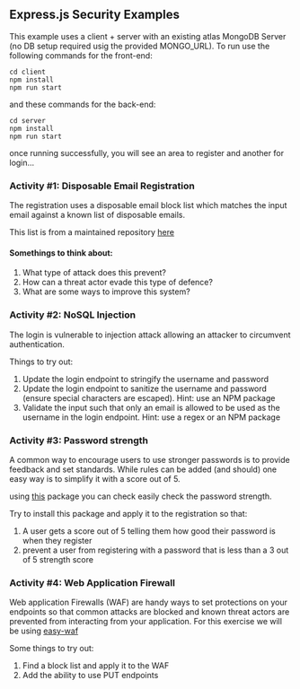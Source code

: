 ## Express.js Security Examples
This example uses a client + server with an existing atlas MongoDB Server (no DB setup required usig the provided MONGO_URL). To run use the following commands for the front-end:
```
cd client
npm install
npm run start
```
and these commands for the back-end:
```
cd server
npm install
npm run start
```

once running successfully, you will see an area to register and another for login...

### Activity #1: Disposable Email Registration
The registration uses a disposable email block list which matches the input email against a known list of disposable emails.

This list is from a maintained repository [here](https://github.com/disposable-email-domains/disposable-email-domains)

#### Somethings to think about:
1. What type of attack does this prevent?
2. How can a threat actor evade this type of defence?
3. What are some ways to improve this system?


### Activity #2: NoSQL Injection
The login is vulnerable to injection attack allowing an attacker to circumvent authentication.

Things to try out:
1. Update the login endpoint to stringify the username and password
2. Update the login endpoint to sanitize the username and password (ensure special characters are escaped). Hint: use an NPM package
3. Validate the input such that only an email is allowed to be used as the username in the login endpoint. Hint: use a regex or an NPM package


### Activity #3: Password strength
A common way to encourage users to use stronger passwords is to provide feedback and set standards. While rules can be added (and should) one easy way is to simplify it with a score out of 5.

using [this](https://www.npmjs.com/package/zxcvbn) package you can check easily check the password strength.

Try to install this package and apply it to the registration so that:
1. A user gets a score out of 5 telling them how good their password is when they register
2. prevent a user from registering with a password that is less than a 3 out of 5 strength score


### Activity #4: Web Application Firewall
Web application Firewalls (WAF) are handy ways to set protections on your endpoints so that common attacks are blocked and known threat actors are prevented from interacting from your application. For this exercise we will be using [easy-waf](https://www.npmjs.com/package/easy-waf)

Some things to try out:
1. Find a block list and apply it to the WAF
2. Add the ability to use PUT endpoints
